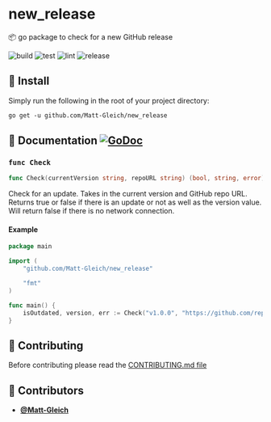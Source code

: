 <!-- DO NOT REMOVE - contributor_list:data:start:["Matt-Gleich"]:end -->

# new_release

📦 go package to check for a new GitHub release

![build](https://github.com/Matt-Gleich/new_release/workflows/build/badge.svg)
![test](https://github.com/Matt-Gleich/new_release/workflows/test/badge.svg)
![lint](https://github.com/Matt-Gleich/new_release/workflows/lint/badge.svg)
![release](https://github.com/Matt-Gleich/new_release/workflows/release/badge.svg)

## 🚀 Install

Simply run the following in the root of your project directory:

```txt
go get -u github.com/Matt-Gleich/new_release
```

## 📄 Documentation [![GoDoc](https://godoc.org/github.com/Matt-Gleich/new_release?status.svg)](https://godoc.org/github.com/Matt-Gleich/new_release)

### `func Check`

```go
func Check(currentVersion string, repoURL string) (bool, string, error)
```

Check for an update. Takes in the current version and GitHub repo URL. Returns true or false if there is an update or not as well as the version value. Will return false if there is no network connection.

#### Example

```go
package main

import (
    "github.com/Matt-Gleich/new_release"

    "fmt"
)

func main() {
    isOutdated, version, err := Check("v1.0.0", "https://github.com/repos/Matt-Gleich/nuke/")
}
```

## 🙌 Contributing

Before contributing please read the [CONTRIBUTING.md file](https://github.com/Matt-Gleich/new_release/blob/master/CONTRIBUTING.md)

<!-- DO NOT REMOVE - contributor_list:start -->

## 👥 Contributors

- **[@Matt-Gleich](https://github.com/Matt-Gleich)**

<!-- DO NOT REMOVE - contributor_list:end -->
